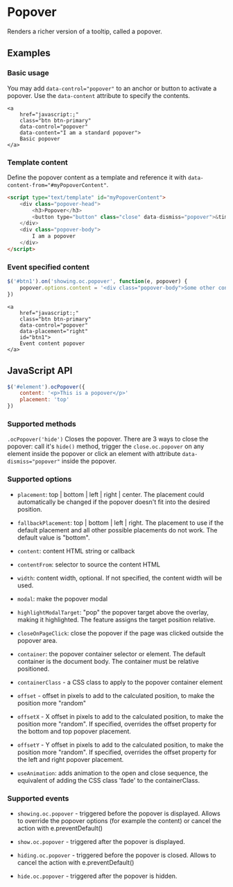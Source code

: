 # Popover

Renders a richer version of a tooltip, called a popover.

## Examples

### Basic usage

You may add `data-control="popover"` to an anchor or button to activate a popover. Use the `data-content` attribute to specify the contents.

    <a
        href="javascript:;"
        class="btn btn-primary"
        data-control="popover"
        data-content="I am a standard popover">
        Basic popover
    </a>

### Template content

Define the popover content as a template and reference it with `data-content-from="#myPopoverContent"`.

```html
<script type="text/template" id="myPopoverContent">
    <div class="popover-head">
        <h3>Popover</h3>
        <button type="button" class="close" data-dismiss="popover">&times;</button>
    </div>
    <div class="popover-body">
        I am a popover
    </div>
</script>
```

### Event specified content

```js
$('#btn1').on('showing.oc.popover', function(e, popover) {
    popover.options.content = '<div class="popover-body">Some other content</div>'
})
```

    <a
        href="javascript:;"
        class="btn btn-primary"
        data-control="popover"
        data-placement="right"
        id="btn1">
        Event content popover
    </a>

<script>
$(document).ready(function() {
    $('#btn1').on('showing.oc.popover', function(e, popover) {
        popover.options.content = '<div class="popover-body">Some other content</div>'
    })
})
</script>

## JavaScript API

```js
$('#element').ocPopover({
    content: '<p>This is a popover</p>'
    placement: 'top'
})
```

### Supported methods

`.ocPopover('hide')`
Closes the popover. There are 3 ways to close the popover: call it's `hide()` method, trigger the `close.oc.popover` on any element inside the popover or click an element with attribute `data-dismiss="popover"` inside the popover.

### Supported options

- `placement`: top | bottom | left | right | center. The placement could automatically be changed if the popover doesn't fit into the desired position.

- `fallbackPlacement`: top | bottom | left | right. The placement to use if the default placement and all other possible placements do not work. The default value is "bottom".

- `content`: content HTML string or callback

- `contentFrom`: selector to source the content HTML

- `width`: content width, optional. If not specified, the content width will be used.

- `modal`: make the popover modal

- `highlightModalTarget`: "pop" the popover target above the overlay, making it highlighted. The feature assigns the target position relative.

- `closeOnPageClick`: close the popover if the page was clicked outside the popover area.

- `container`: the popover container selector or element. The default container is the document body. The container must be relative positioned.

- `containerClass` - a CSS class to apply to the popover container element

- `offset` - offset in pixels to add to the calculated position, to make the position more "random"

- `offsetX` - X offset in pixels to add to the calculated position, to make the position more "random". If specified, overrides the offset property for the bottom and top popover placement.

- `offsetY` - Y offset in pixels to add to the calculated position, to make the position more "random". If specified, overrides the offset property for the left and right popover placement.

- `useAnimation`: adds animation to the open and close sequence, the equivalent of adding the CSS class 'fade' to the containerClass.

### Supported events

- `showing.oc.popover` - triggered before the popover is displayed. Allows to override the popover options (for example the content) or cancel the action with e.preventDefault()

- `show.oc.popover` - triggered after the popover is displayed.

- `hiding.oc.popover` - triggered before the popover is closed. Allows to cancel the action with e.preventDefault()

- `hide.oc.popover` - triggered after the popover is hidden.
